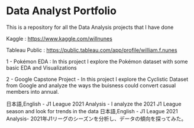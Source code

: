 # Data Analyst Portfolio

This is a repository for all the Data Analysis projects that I have done

Kaggle : https://www.kaggle.com/willnunes

Tableau Public : https://public.tableau.com/app/profile/william.f.nunes

1 - Pokémon EDA : In this project I explore the Pokémon dataset with some basic EDA and Visualizations

2 - Google Capstone Project - In this project I explore the Cyclistic Dataset from Google and analyze the ways the buisness could convert casual members into annual.

日本語,English - J1 League 2021 Analysis - I analyze the 2021 J1 League season and look for trends in the data
日本語,English - J1 League 2021 Analysis- 2021年J1リーグのシーズンを分析し、データの傾向を探ってみた。
